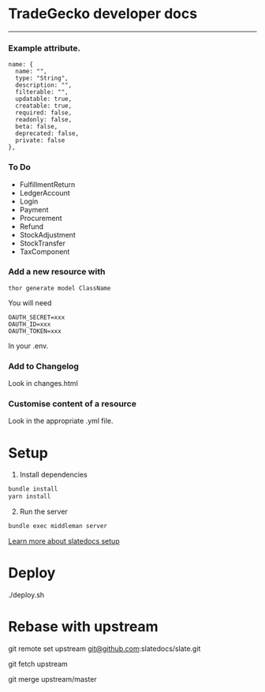 # TradeGecko developer docs
--------

### Example attribute.
```
name: {
  name: "",
  type: "String",
  description: "",
  filterable: "",
  updatable: true,
  creatable: true,
  required: false,
  readonly: false,
  beta: false,
  deprecated: false,
  private: false
},
```

### To Do

- FulfillmentReturn
- LedgerAccount
- Login
- Payment
- Procurement
- Refund
- StockAdjustment
- StockTransfer
- TaxComponent

### Add a new resource with

`thor generate model ClassName`

You will need
```
OAUTH_SECRET=xxx
OAUTH_ID=xxx
OAUTH_TOKEN=xxx
```

In your .env.

### Add to Changelog

Look in changes.html

### Customise content of a resource

Look in the appropriate .yml file.

# Setup

1. Install dependencies
```bash
bundle install
yarn install
```

2. Run the server
```bash
bundle exec middleman server
```

[Learn more about slatedocs setup](https://github.com/slatedocs/slate/wiki/Using-Slate-Natively)

# Deploy

./deploy.sh

# Rebase with upstream

git remote set upstream git@github.com:slatedocs/slate.git

git fetch upstream

git merge upstream/master
